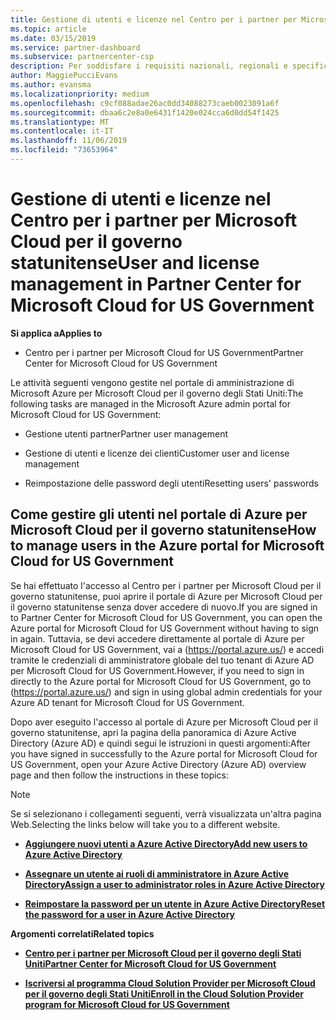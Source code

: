 ```yaml
---
title: Gestione di utenti e licenze nel Centro per i partner per Microsoft Cloud per il governo statunitense | Centro per i partner per Microsoft Cloud per il governo statunitense
ms.topic: article
ms.date: 03/15/2019
ms.service: partner-dashboard
ms.subservice: partnercenter-csp
description: Per soddisfare i requisiti nazionali, regionali e specifici del settore che regolano la raccolta e l'utilizzo dei dati dei singoli utenti, le funzionalità di gestione degli utenti non sono disponibili nel Centro per i partner per Microsoft Cloud per il governo statunitense. Al contrario, puoi aggiungere e gestire gli utenti nel portale di Azure per Microsoft Cloud per il governo statunitense.
author: MaggiePucciEvans
ms.author: evansma
ms.localizationpriority: medium
ms.openlocfilehash: c9cf088adae26ac0dd34088273caeb0023091a6f
ms.sourcegitcommit: dbaa6c2e8a0e6431f1420e024cca6d0dd54f1425
ms.translationtype: MT
ms.contentlocale: it-IT
ms.lasthandoff: 11/06/2019
ms.locfileid: "73653964"
---
```

# <a name="user-and-license-management-in-partner-center-for-microsoft-cloud-for-us-government"></a><span data-ttu-id="2ae2c-104">Gestione di utenti e licenze nel Centro per i partner per Microsoft Cloud per il governo statunitense</span><span class="sxs-lookup"><span data-stu-id="2ae2c-104">User and license management in Partner Center for Microsoft Cloud for US Government</span></span>

<span data-ttu-id="2ae2c-105">**Si applica a**</span><span class="sxs-lookup"><span data-stu-id="2ae2c-105">**Applies to**</span></span>

-  <span data-ttu-id="2ae2c-106">Centro per i partner per Microsoft Cloud for US Government</span><span class="sxs-lookup"><span data-stu-id="2ae2c-106">Partner Center for Microsoft Cloud for US Government</span></span>

<span data-ttu-id="2ae2c-107">Le attività seguenti vengono gestite nel portale di amministrazione di Microsoft Azure per Microsoft Cloud per il governo degli Stati Uniti:</span><span class="sxs-lookup"><span data-stu-id="2ae2c-107">The following tasks are managed in the Microsoft Azure admin portal for Microsoft Cloud for US Government:</span></span>

- <span data-ttu-id="2ae2c-108">Gestione utenti partner</span><span class="sxs-lookup"><span data-stu-id="2ae2c-108">Partner user management</span></span>

- <span data-ttu-id="2ae2c-109">Gestione di utenti e licenze dei clienti</span><span class="sxs-lookup"><span data-stu-id="2ae2c-109">Customer user and license management</span></span>

- <span data-ttu-id="2ae2c-110">Reimpostazione delle password degli utenti</span><span class="sxs-lookup"><span data-stu-id="2ae2c-110">Resetting users' passwords</span></span>


## <a name="how-to-manage-users-in-the-azure-portal-for-microsoft-cloud-for-us-government"></a><span data-ttu-id="2ae2c-111">Come gestire gli utenti nel portale di Azure per Microsoft Cloud per il governo statunitense</span><span class="sxs-lookup"><span data-stu-id="2ae2c-111">How to manage users in the Azure portal for Microsoft Cloud for US Government</span></span>

<span data-ttu-id="2ae2c-112">Se hai effettuato l'accesso al Centro per i partner per Microsoft Cloud per il governo statunitense, puoi aprire il portale di Azure per Microsoft Cloud per il governo statunitense senza dover accedere di nuovo.</span><span class="sxs-lookup"><span data-stu-id="2ae2c-112">If you are signed in to Partner Center for Microsoft Cloud for US Government, you can open the Azure portal for Microsoft Cloud for US Government without having to sign in again.</span></span> <span data-ttu-id="2ae2c-113">Tuttavia, se devi accedere direttamente al portale di Azure per Microsoft Cloud for US Government, vai a (https://portal.azure.us/) e accedi tramite le credenziali di amministratore globale del tuo tenant di Azure AD per Microsoft Cloud for US Government.</span><span class="sxs-lookup"><span data-stu-id="2ae2c-113">However, if you need to sign in directly to the Azure portal for Microsoft Cloud for US Government, go to (https://portal.azure.us/) and sign in using global admin credentials for your Azure AD tenant for Microsoft Cloud for US Government.</span></span>

<span data-ttu-id="2ae2c-114">Dopo aver eseguito l'accesso al portale di Azure per Microsoft Cloud per il governo statunitense, apri la pagina della panoramica di Azure Active Directory (Azure AD) e quindi segui le istruzioni in questi argomenti:</span><span class="sxs-lookup"><span data-stu-id="2ae2c-114">After you have signed in successfully to the Azure portal for Microsoft Cloud for US Government, open your Azure Active Directory (Azure AD) overview page and then follow the instructions in these topics:</span></span>

> [!NOTE]  
> <span data-ttu-id="2ae2c-115">Se si selezionano i collegamenti seguenti, verrà visualizzata un'altra pagina Web.</span><span class="sxs-lookup"><span data-stu-id="2ae2c-115">Selecting the links below will take you to a different website.</span></span> 

-  [<span data-ttu-id="2ae2c-116">**Aggiungere nuovi utenti a Azure Active Directory**</span><span class="sxs-lookup"><span data-stu-id="2ae2c-116">**Add new users to Azure Active Directory**</span></span>](https://docs.microsoft.com/azure/active-directory/active-directory-users-create-azure-portal)

-  [<span data-ttu-id="2ae2c-117">**Assegnare un utente ai ruoli di amministratore in Azure Active Directory**</span><span class="sxs-lookup"><span data-stu-id="2ae2c-117">**Assign a user to administrator roles in Azure Active Directory**</span></span>](https://docs.microsoft.com/azure/active-directory/active-directory-users-assign-role-azure-portal)

-  [<span data-ttu-id="2ae2c-118">**Reimpostare la password per un utente in Azure Active Directory**</span><span class="sxs-lookup"><span data-stu-id="2ae2c-118">**Reset the password for a user in Azure Active Directory**</span></span>](https://docs.microsoft.com/azure/active-directory/active-directory-users-reset-password-azure-portal)

<span data-ttu-id="2ae2c-119">**Argomenti correlati**</span><span class="sxs-lookup"><span data-stu-id="2ae2c-119">**Related topics**</span></span>

-  [<span data-ttu-id="2ae2c-120">**Centro per i partner per Microsoft Cloud per il governo degli Stati Uniti**</span><span class="sxs-lookup"><span data-stu-id="2ae2c-120">**Partner Center for Microsoft Cloud for US Government**</span></span>](partner-center-for-microsoft-us-govt-cloud.md)

-  [<span data-ttu-id="2ae2c-121">**Iscriversi al programma Cloud Solution Provider per Microsoft Cloud per il governo degli Stati Uniti**</span><span class="sxs-lookup"><span data-stu-id="2ae2c-121">**Enroll in the Cloud Solution Provider program for Microsoft Cloud for US Government**</span></span>](enroll-in-csp-for-microsoft-us-govt-cloud.md)

